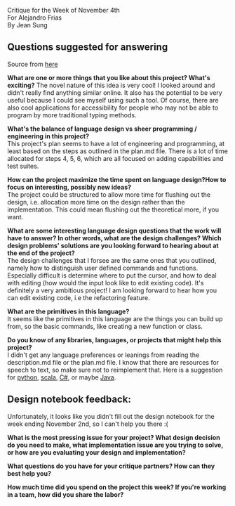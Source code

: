 Critique for the Week of November 4th  
For Alejandro Frias  
By Jean Sung  

## Questions suggested for answering 
Source from [here](https://piazza.com/class/hwifpi0qzwu59q?cid=67)

**What are one or more things that you like about this project? What's exciting?** 
The novel nature of this idea is very cool! I looked around and didn't really find anything similar online. It also has the potential to be very useful because I could see myself using such a tool. Of course, there are also cool applications for accessibility for people who may not be able to program by more traditional typing methods. 

**What's the balance of language design vs sheer programming / engineering in this project?**  
This project's plan seems to have a lot of engineering and programming, at least based on the steps as outlined in the plan.md file. There is a lot of time allocated for steps 4, 5, 6, which are all focused on adding capabilities and test suites. 


**How can the project maximize the time spent on language design?How to focus on interesting, possibly new ideas?**  
The project could be structured to allow more time for flushing out the design, i.e. allocation more time on the design rather than the implementation. This could mean flushing out the theoretical more, if you want. 


**What are some interesting language design questions that the work will have to answer? In other words, what are the design challenges? Which design problems' solutions are you looking forward to hearing about at the end of the project?**  
The design challenges that I forsee are the same ones that you outlined, namely how to distinguish user defined commands and functions. Especially difficult is determine where to put the cursor, and how to deal with editing (how would the input look like to edit existing code). It's definitely a very ambitious project! I am looking forward to hear how you can edit existing code, i.e the refactoring feature. 

**What are the primitives in this language?**  
It seems like the primitives in this language are the things you can build up from, so the basic commands, like creating a new function or class. 

**Do you know of any libraries, languages, or projects that might help this project?**  
I didn't get any language preferences or leanings from reading the description.md file or the plan.md file. I know that there are resources for speech to text, so make sure not to reimplement that. Here is a suggestion for [python](https://code.google.com/p/pyspeech/), [scala](http://www.speechlang.org/files/userguide.pdf), [C#](http://www.codeproject.com/Articles/380027/Csharp-Speech-to-Text), or maybe [Java](http://stackoverflow.com/questions/13667731/api-for-speech-to-text-conversion). 


## Design notebook feedback: 
Unfortunately, it looks like you didn't fill out the design notebook for the week ending November 2nd, so I can't help you there :(

**What is the most pressing issue for your project? What design decision do you need to make, what implementation issue are you trying to solve, or how are you evaluating your design and implementation?**

**What questions do you have for your critique partners? How can they best help you?**

**How much time did you spend on the project this week? If you're working in a team, how did you share the labor?**
